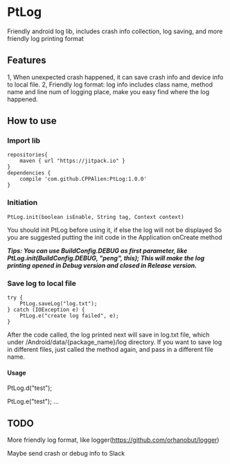 # PtLog

Friendly android log lib, includes crash info collection, log saving, and more friendly log printing format

## Features
1, When unexpected crash happened, it can save crash info and device info to local file.
2, Friendly log format: log info includes class name, method name and line num of logging place, make you easy find where the log happened.

## How to use

### Import lib
```
repositories{
    maven { url "https://jitpack.io" }
}
dependencies {
    compile 'com.github.CPPAlien:PtLog:1.0.0'
}
```

### Initiation
```
PtLog.init(boolean isEnable, String tag, Context context)
```
You should init PtLog before using it, if else the log will not be displayed
So you are suggested putting the init code in the Application onCreate method

***Tips: You can use BuildConfig.DEBUG as first parameter, like PtLog.init(BuildConfig.DEBUG, "peng", this); This will make the log printing opened in Debug version and closed in Release version.***

### Save log to local file

```
try {
    PtLog.saveLog("log.txt");
} catch (IOException e) {
    PtLog.e("create log failed", e);
}
```
After the code called, the log printed next will save in log.txt file, 
which under /Android/data/{package_name}/log directory. If you want to save log
in different files, just called the method again, and pass in a different file name.

#### Usage
PtLog.d("test");

PtLog.e("test");
...



## TODO
More friendly log format, like logger(https://github.com/orhanobut/logger)

Maybe send crash or debug info to Slack
